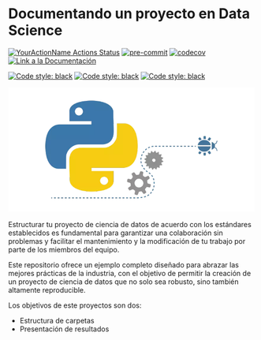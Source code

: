 # Documentando un proyecto en Data Science


[![YourActionName Actions Status](https://github.com/fralfaro/python_project/actions/workflows/ci.yml/badge.svg)](https://github.com/fralfaro/python_project/actions)
[![pre-commit](https://img.shields.io/badge/pre--commit-enabled-brightgreen?logo=pre-commit)](https://github.com/pre-commit/pre-commit)
[![codecov](https://codecov.io/gh/fralfaro/python_project/branch/main/graph/badge.svg)](https://codecov.io/gh/fralfaro/python_project)
<a href="https://fralfaro.github.io/python_project/"><img alt="Link a la Documentación" src="https://img.shields.io/badge/📖 docs-link-brightgreen"></a>

<a href="https://github.com/psf/black"><img alt="Code style: black" src="https://img.shields.io/badge/🔦 linters-black|ruff-black"></a>
<a href="https://github.com/psf/black"><img alt="Code style: black" src="https://img.shields.io/badge/🔍 testing-pytest-black"></a>
<a href="https://github.com/psf/black"><img alt="Code style: black" src="https://img.shields.io/badge/📕 documentation-mkdocs-black"></a>

<img src="docs/images/python2.png" width="500" >

Estructurar tu proyecto de ciencia de datos de acuerdo con los estándares
establecidos es fundamental para garantizar una colaboración sin problemas
y facilitar el mantenimiento y la modificación de tu trabajo
por parte de los miembros del equipo.

Este repositorio ofrece un ejemplo completo diseñado
para abrazar las mejores prácticas de la industria, con
el objetivo de permitir la creación de un proyecto de ciencia
de datos que no solo sea robusto, sino también altamente reproducible.

Los objetivos de este proyectos son dos:

* Estructura de carpetas
* Presentación de resultados
